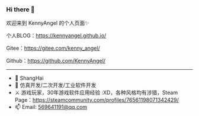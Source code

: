 ### Hi there 👋

欢迎来到 KennyAngel 的个人页面✨

个人BLOG：https://kennyangel.github.io/

Gitee：https://gitee.com/kenny_angel/

Github：https://github.com/KennyAngel/

---

- 🔭 ShangHai
- 🌱 仿真开发/二次开发/工业软件开发
- ⚔ 游戏玩家，30年游戏软件应用经验 :XD，各种风格均有涉猎，Steam Page：https://steamcommunity.com/profiles/76561198071342429/
- 📫 Email: 569641191@qq.com
